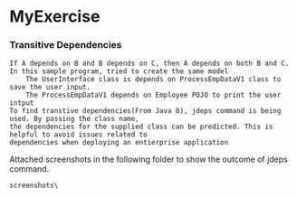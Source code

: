 # MyExercise

### Transitive Dependencies

    If A depends on B and B depends on C, then A depends on both B and C.
    In this sample program, tried to create the same model
        The UserInterface class is depends on ProcessEmpDataV1 class to save the user input. 
        The ProcessEmpDataV1 depends on Employee POJO to print the user intput
    To find transtive dependencies(From Java 8), jdeps command is being used. By passing the class name, 
    the dependencies for the supplied class can be predicted. This is helpful to avoid issues related to 
    dependencies when deploying an entierprise application


Attached screenshots in the following folder to show the outcome of jdeps command.

    screenshots\